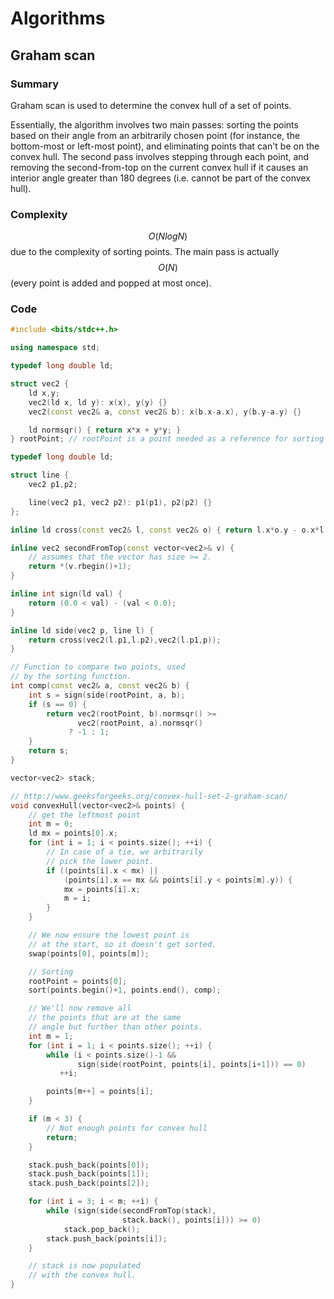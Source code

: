 # Algorithms

## Graham scan

### Summary

Graham scan is used to determine the convex hull of a set of points.

Essentially, the algorithm involves two main passes: sorting the points based on their angle from an arbitrarily chosen point \(for instance, the bottom-most or left-most point\), and eliminating points that can't be on the convex hull. The second pass involves stepping through each point, and removing the second-from-top on the current convex hull if it causes an interior angle greater than 180 degrees \(i.e. cannot be part of the convex hull\).

### Complexity

$$O(NlogN)$$ due to the complexity of sorting points. The main pass is actually $$O(N)$$ \(every point is added and popped at most once\).

### Code

```cpp
#include <bits/stdc++.h>

using namespace std;

typedef long double ld;

struct vec2 {
    ld x,y;
    vec2(ld x, ld y): x(x), y(y) {}
    vec2(const vec2& a, const vec2& b): x(b.x-a.x), y(b.y-a.y) {}

    ld normsqr() { return x*x + y*y; }
} rootPoint; // rootPoint is a point needed as a reference for sorting

typedef long double ld;

struct line {
    vec2 p1,p2;

    line(vec2 p1, vec2 p2): p1(p1), p2(p2) {}
};

inline ld cross(const vec2& l, const vec2& o) { return l.x*o.y - o.x*l.y; }

inline vec2 secondFromTop(const vector<vec2>& v) {
    // assumes that the vector has size >= 2.
    return *(v.rbegin()+1);
}

inline int sign(ld val) {
    return (0.0 < val) - (val < 0.0);
}

inline ld side(vec2 p, line l) {
    return cross(vec2(l.p1,l.p2),vec2(l.p1,p));
}

// Function to compare two points, used
// by the sorting function.
int comp(const vec2& a, const vec2& b) {
    int s = sign(side(rootPoint, a, b);
    if (s == 0) {
        return vec2(rootPoint, b).normsqr() >=
               vec2(rootPoint, a).normsqr()
             ? -1 : 1;
    }
    return s;
}

vector<vec2> stack;

// http://www.geeksforgeeks.org/convex-hull-set-2-graham-scan/
void convexHull(vector<vec2>& points) {
    // get the leftmost point
    int m = 0;
    ld mx = points[0].x;
    for (int i = 1; i < points.size(); ++i) {
        // In case of a tie, we arbitrarily
        // pick the lower point.
        if ((points[i].x < mx) ||
            (points[i].x == mx && points[i].y < points[m].y)) {
            mx = points[i].x;
            m = i;
        }
    }

    // We now ensure the lowest point is
    // at the start, so it doesn't get sorted.
    swap(points[0], points[m]);

    // Sorting
    rootPoint = points[0];
    sort(points.begin()+1, points.end(), comp);

    // We'll now remove all
    // the points that are at the same
    // angle but further than other points.
    int m = 1;
    for (int i = 1; i < points.size(); ++i) {
        while (i < points.size()-1 &&
               sign(side(rootPoint, points[i], points[i+1])) == 0)
           ++i;

        points[m++] = points[i];
    }

    if (m < 3) {
        // Not enough points for convex hull
        return;
    }

    stack.push_back(points[0]);
    stack.push_back(points[1]);
    stack.push_back(points[2]);

    for (int i = 3; i < m; ++i) {
        while (sign(side(secondFromTop(stack),
                         stack.back(), points[i])) >= 0)
            stack.pop_back();
        stack.push_back(points[i]);
    }

    // stack is now populated
    // with the convex hull.
}
```



